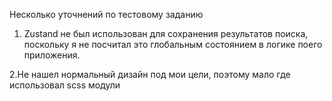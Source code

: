 Несколько уточнений по тестовому заданию

1. Zustand не был использован для сохранения результатов поиска, поскольку я не посчитал это глобальным состоянием в логике поего приложения.

2.Не нашел нормальный дизайн под мои цели, поэтому мало где использовал scss модули
